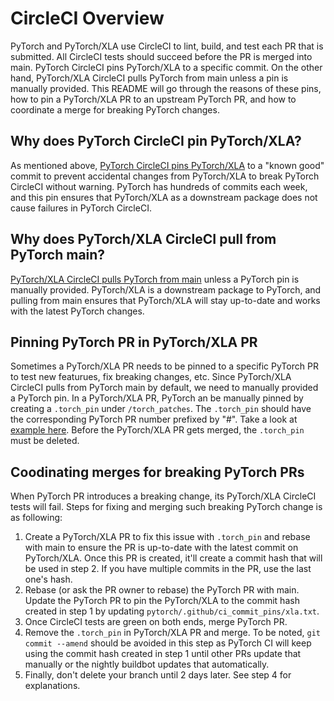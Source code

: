 # CircleCI Overview
PyTorch and PyTorch/XLA use CircleCI to lint, build, and test each PR that is submitted. All CircleCI tests should succeed before the PR is merged into main. PyTorch CircleCI pins PyTorch/XLA to a specific commit. On the other hand, PyTorch/XLA CircleCI pulls PyTorch from main unless a pin is manually provided. This README will go through the reasons of these pins, how to pin a PyTorch/XLA PR to an upstream PyTorch PR, and how to coordinate a merge for breaking PyTorch changes.

## Why does PyTorch CircleCI pin PyTorch/XLA?
As mentioned above, [PyTorch CircleCI pins PyTorch/XLA](https://github.com/pytorch/pytorch/blob/main/.jenkins/pytorch/common_utils.sh#L119) to a "known good" commit to prevent accidental changes from PyTorch/XLA to break PyTorch CircleCI without warning. PyTorch has hundreds of commits each week, and this pin ensures that PyTorch/XLA as a downstream package does not cause failures in PyTorch CircleCI. 

## Why does PyTorch/XLA CircleCI pull from PyTorch main?
[PyTorch/XLA CircleCI pulls PyTorch from main](https://github.com/pytorch/xla/blob/f3415929683880192b63b285921c72439af55bf0/.circleci/common.sh#L15) unless a PyTorch pin is manually provided. PyTorch/XLA is a downstream package to PyTorch, and pulling from main ensures that PyTorch/XLA will stay up-to-date and works with the latest PyTorch changes.

## Pinning PyTorch PR in PyTorch/XLA PR
Sometimes a PyTorch/XLA PR needs to be pinned to a specific PyTorch PR to test new featurues, fix breaking changes, etc. Since PyTorch/XLA CircleCI pulls from PyTorch main by default, we need to manually provided a PyTorch pin. In a PyTorch/XLA PR, PyTorch an be manually pinned by creating a `.torch_pin` under `/torch_patches`. The `.torch_pin` should have the corresponding PyTorch PR number prefixed by "#". Take a look at [example here](https://github.com/pytorch/xla/pull/3792/commits/40f41fb98b0f2386d287eeac0bae86e873d4a9d8). Before the PyTorch/XLA PR gets merged, the `.torch_pin` must be deleted. 

## Coodinating merges for breaking PyTorch PRs
When PyTorch PR introduces a breaking change, its PyTorch/XLA CircleCI tests will fail. Steps for fixing and merging such breaking PyTorch change is as following: 
1. Create a PyTorch/XLA PR to fix this issue with `.torch_pin` and rebase with main to ensure the PR is up-to-date with the latest commit on PyTorch/XLA. Once this PR is created, it'll create a commit hash that will be used in step 2. If you have multiple commits in the PR, use the last one's hash.
2. Rebase (or ask the PR owner to rebase) the PyTorch PR with main. Update the PyTorch PR to pin the PyTorch/XLA to the commit hash created in step 1 by updating `pytorch/.github/ci_commit_pins/xla.txt`.
3. Once CircleCI tests are green on both ends, merge PyTorch PR.
4. Remove the `.torch_pin` in PyTorch/XLA PR and merge. To be noted, `git commit --amend` should be avoided in this step as PyTorch CI will keep using the commit hash created in step 1 until other PRs update that manually or the nightly buildbot updates that automatically.
5. Finally, don't delete your branch until 2 days later. See step 4 for explanations.

